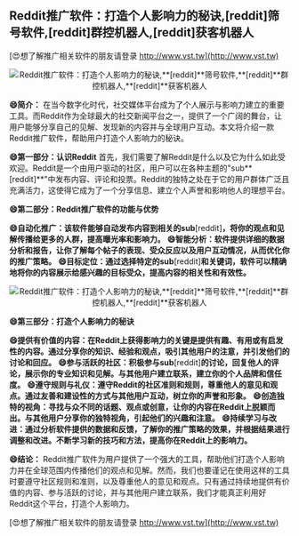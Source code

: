 ## **Reddit推广软件：打造个人影响力的秘诀,**[reddit]**筛号软件,**[reddit]**群控机器人,**[reddit]**获客机器人**

[😍想了解推广相关软件的朋友请登录 http://www.vst.tw](http://www.vst.tw)

 <center><img src="https://vst.tw/MP4/tuiguang/png/3.png" alt="Reddit推广软件：打造个人影响力的秘诀,**[reddit]**筛号软件,**[reddit]**群控机器人,**[reddit]**获客机器人"></center>

**😄简介：**
在当今数字化时代，社交媒体平台成为了个人展示与影响力建立的重要工具。而Reddit作为全球最大的社交新闻平台之一，提供了一个广阔的舞台，让用户能够分享自己的见解、发现新的内容并与全球用户互动。本文将介绍一款Reddit推广软件，帮助用户打造个人影响力的秘诀。

**😄第一部分：认识Reddit**
首先，我们需要了解Reddit是什么以及它为什么如此受欢迎。Reddit是一个由用户驱动的社区，用户可以在各种主题的"sub**[reddit]**"中发布内容、评论和投票。Reddit的独特之处在于它的用户群体广泛且充满活力，这使得它成为了一个分享信息、建立个人声誉和影响他人的理想平台。

**😄第二部分：Reddit推广软件的功能与优势**

**😄自动化推广：该软件能够自动发布内容到相关的sub**[reddit]**，将你的观点和见解传播给更多的人群，提高曝光率和影响力。**
**😄智能分析：软件提供详细的数据分析和报告，让你了解每个帖子的表现、受众反应以及用户互动情况，从而优化你的推广策略。**
**😄目标定位：通过选择特定的sub**[reddit]**和关键词，软件可以精确地将你的内容展示给感兴趣的目标受众，提高内容的相关性和有效性。**

 <center><img src="https://vst.tw/MP4/tuiguang/png/5.png" alt="Reddit推广软件：打造个人影响力的秘诀,**[reddit]**筛号软件,**[reddit]**群控机器人,**[reddit]**获客机器人"></center>

**😄第三部分：打造个人影响力的秘诀**

**😄提供有价值的内容：在Reddit上获得影响力的关键是提供有趣、有用或有启发性的内容。通过分享你的知识、经验和观点，吸引其他用户的注意，并引发他们的讨论和回应。**
**😄参与活跃的社区：积极参与sub**[reddit]**的讨论，回复他人的评论，展示你的专业知识和见解。与其他用户建立联系，建立你的个人品牌和信任度。**
**😄遵守规则与礼仪：遵守Reddit的社区准则和规则，尊重他人的意见和观点。通过友善和建设性的方式与其他用户互动，树立你的声誉和形象。**
**😄创造独特的视角：寻找与众不同的话题、观点或创意，让你的内容在Reddit上脱颖而出。与其他用户分享你的独特视角，引起他们的兴趣和注意。**
**😄持续学习与改进：通过分析软件提供的数据和反馈，了解你的推广策略的效果，并根据结果进行调整和改进。不断学习新的技巧和方法，提高你在Reddit上的影响力。**

**😄结论：**
Reddit推广软件为用户提供了一个强大的工具，帮助他们打造个人影响力并在全球范围内传播他们的观点和见解。然而，我们也要谨记在使用这样的工具时要遵守社区规则和准则，以及尊重他人的意见和观点。只有通过持续地提供有价值的内容、参与活跃的讨论，并与其他用户建立联系，我们才能真正利用好Reddit这个平台，打造个人影响力。

[😍想了解推广相关软件的朋友请登录 http://www.vst.tw](http://www.vst.tw)



